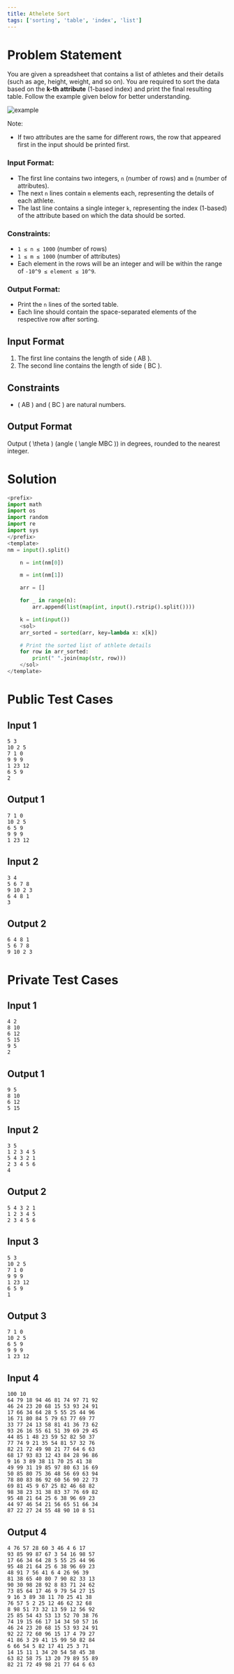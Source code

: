 ```yaml
---
title: Athelete Sort
tags: ['sorting', 'table', 'index', 'list']
---
```


# Problem Statement

You are given a spreadsheet that contains a list of athletes and their details (such as age, height, weight, and so on). You are required to sort the data based on the **k-th attribute** (1-based index) and print the final resulting table. Follow the example given below for better understanding.

![example](pic.png)



Note:
- If two attributes are the same for different rows, the row that appeared first in the input should be printed first.

### Input Format:
- The first line contains two integers, `n` (number of rows) and `m` (number of attributes).
- The next `n` lines contain `m` elements each, representing the details of each athlete.
- The last line contains a single integer `k`, representing the index (1-based) of the attribute based on which the data should be sorted.

### Constraints:
- `1 ≤ n ≤ 1000` (number of rows)
- `1 ≤ m ≤ 1000` (number of attributes)
- Each element in the rows will be an integer and will be within the range of `-10^9 ≤ element ≤ 10^9`.

### Output Format:
- Print the `n` lines of the sorted table.
- Each line should contain the space-separated elements of the respective row after sorting.


## Input Format
1. The first line contains the length of side \( AB \).
2. The second line contains the length of side \( BC \).

## Constraints
- \( AB \) and \( BC \) are natural numbers.

## Output Format
Output \( \theta \) (angle \( \angle MBC \)) in degrees, rounded to the nearest integer.


# Solution
```python test.py  -r 'python test.py'
<prefix>
import math
import os
import random
import re
import sys
</prefix>
<template>
nm = input().split()

    n = int(nm[0])

    m = int(nm[1])

    arr = []

    for _ in range(n):
        arr.append(list(map(int, input().rstrip().split())))

    k = int(input())
    <sol>
    arr_sorted = sorted(arr, key=lambda x: x[k])

    # Print the sorted list of athlete details
    for row in arr_sorted:
        print(" ".join(map(str, row))) 
    </sol>
</template>
```

# Public Test Cases

## Input 1

```
5 3
10 2 5
7 1 0
9 9 9
1 23 12
6 5 9
2

```

## Output 1

```
7 1 0
10 2 5
6 5 9
9 9 9
1 23 12

```


## Input 2

```
3 4
5 6 7 8
9 10 2 3
6 4 8 1
3

```

## Output 2

```
6 4 8 1
5 6 7 8
9 10 2 3

```

# Private Test Cases

## Input 1

```
4 2
8 10
6 12
5 15
9 5
2

```

## Output 1

```
9 5
8 10
6 12
5 15

```

## Input 2

```
3 5
1 2 3 4 5
5 4 3 2 1
2 3 4 5 6
4

```

## Output 2

```
5 4 3 2 1
1 2 3 4 5
2 3 4 5 6

```

## Input 3

```
5 3
10 2 5
7 1 0
9 9 9
1 23 12
6 5 9
1
```

## Output 3

```
7 1 0
10 2 5
6 5 9
9 9 9
1 23 12
```

## Input 4

```
100 10
64 79 18 94 46 81 74 97 71 92
46 24 23 20 68 15 53 93 24 91
17 66 34 64 28 5 55 25 44 96
16 71 80 84 5 79 63 77 69 77
33 77 24 13 58 81 41 36 73 62
93 26 16 55 61 51 39 69 29 45
44 85 1 48 23 59 52 82 50 37
77 74 9 21 35 54 81 57 32 76
82 21 72 49 98 21 77 64 6 63
68 17 93 83 12 43 84 28 96 86
9 16 3 89 38 11 70 25 41 38
49 99 31 19 85 97 80 63 16 69
50 85 80 75 36 48 56 69 63 94
78 80 83 86 92 60 56 90 22 73
69 81 45 9 67 25 82 46 68 82
98 38 23 31 38 83 37 76 69 82
95 48 21 64 25 6 38 96 69 23
44 97 46 54 21 56 65 51 66 34
87 22 27 24 55 48 90 10 8 51
```

## Output 4

```
4 76 57 28 60 3 46 4 6 17
93 85 99 87 67 3 54 16 98 57
17 66 34 64 28 5 55 25 44 96
95 48 21 64 25 6 38 96 69 23
48 91 7 56 41 6 4 26 96 39
81 38 65 40 80 7 90 82 33 13
90 30 98 28 92 8 83 71 24 62
73 85 64 17 46 9 79 54 27 15
9 16 3 89 38 11 70 25 41 38
76 57 5 2 25 12 46 62 32 68
8 98 51 73 32 13 59 12 56 92
25 85 54 43 53 13 52 70 38 76
74 19 15 66 17 14 34 50 57 16
46 24 23 20 68 15 53 93 24 91
92 22 72 60 96 15 17 4 79 27
41 86 3 29 41 15 99 50 82 84
6 66 54 5 82 17 41 25 3 71
14 15 11 1 34 20 54 58 45 38
63 82 58 75 13 20 79 89 55 89
82 21 72 49 98 21 77 64 6 63
```

